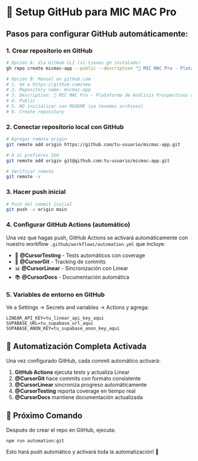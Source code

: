 # 🚀 Setup GitHub para MIC MAC Pro

## Pasos para configurar GitHub automáticamente:

### 1. Crear repositorio en GitHub
```bash
# Opción A: Via GitHub CLI (si tienes gh instalado)
gh repo create micmac-app --public --description "🚀 MIC MAC Pro - Plataforma de Análisis Prospectivos con Automatización"

# Opción B: Manual en github.com
# 1. Ve a https://github.com/new
# 2. Repository name: micmac-app
# 3. Description: 🚀 MIC MAC Pro - Plataforma de Análisis Prospectivos con Automatización
# 4. Public
# 5. NO inicializar con README (ya tenemos archivos)
# 6. Create repository
```

### 2. Conectar repositorio local con GitHub
```bash
# Agregar remote origin
git remote add origin https://github.com/tu-usuario/micmac-app.git

# O si prefieres SSH
git remote add origin git@github.com:tu-usuario/micmac-app.git

# Verificar remote
git remote -v
```

### 3. Hacer push inicial
```bash
# Push del commit inicial
git push -u origin main
```

### 4. Configurar GitHub Actions (automático)
Una vez que hagas push, GitHub Actions se activará automáticamente con nuestro workflow `.github/workflows/automation.yml` que incluye:

- 🧪 **@CursorTesting** - Tests automáticos con coverage
- 📝 **@CursorGit** - Tracking de commits  
- 📊 **@CursorLinear** - Sincronización con Linear
- 📚 **@CursorDocs** - Documentación automática

### 5. Variables de entorno en GitHub
Ve a Settings → Secrets and variables → Actions y agrega:

```
LINEAR_API_KEY=tu_linear_api_key_aqui
SUPABASE_URL=tu_supabase_url_aqui  
SUPABASE_ANON_KEY=tu_supabase_anon_key_aqui
```

## 🤖 Automatización Completa Activada

Una vez configurado GitHub, cada commit automático activará:

1. **GitHub Actions** ejecuta tests y actualiza Linear
2. **@CursorGit** hace commits con formato consistente
3. **@CursorLinear** sincroniza progreso automáticamente  
4. **@CursorTesting** reporta coverage en tiempo real
5. **@CursorDocs** mantiene documentación actualizada

## 🎯 Próximo Comando

Después de crear el repo en GitHub, ejecuta:
```bash
npm run automation:git
```

Esto hará push automático y activará toda la automatización! 🚀
